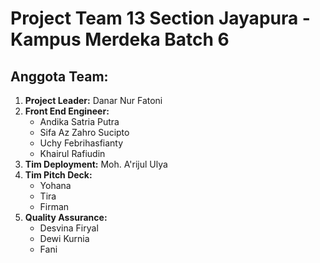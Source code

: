 # Project Team 13 Section Jayapura - Kampus Merdeka Batch 6

## Anggota Team:
1. **Project Leader:** Danar Nur Fatoni
2. **Front End Engineer:**
   - Andika Satria Putra
   - Sifa Az Zahro Sucipto
   - Uchy Febrihasfianty
   - Khairul Rafiudin 
3. **Tim Deployment:** Moh. A'rijul Ulya
4. **Tim Pitch Deck:**
   - Yohana
   - Tira
   - Firman
5. **Quality Assurance:**
   - Desvina Firyal
   - Dewi Kurnia
   - Fani


